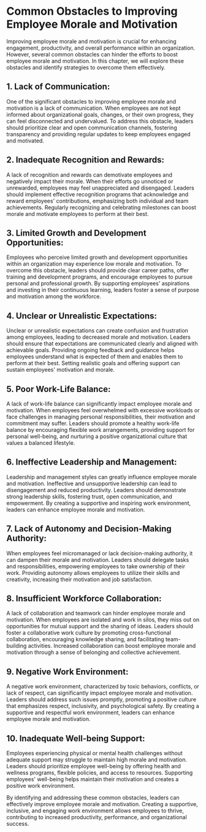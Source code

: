 # Common Obstacles to Improving Employee Morale and Motivation

Improving employee morale and motivation is crucial for enhancing engagement, productivity, and overall performance within an organization. However, several common obstacles can hinder the efforts to boost employee morale and motivation. In this chapter, we will explore these obstacles and identify strategies to overcome them effectively.

## 1\. **Lack of Communication**:

One of the significant obstacles to improving employee morale and motivation is a lack of communication. When employees are not kept informed about organizational goals, changes, or their own progress, they can feel disconnected and undervalued. To address this obstacle, leaders should prioritize clear and open communication channels, fostering transparency and providing regular updates to keep employees engaged and motivated.

## 2\. **Inadequate Recognition and Rewards**:

A lack of recognition and rewards can demotivate employees and negatively impact their morale. When their efforts go unnoticed or unrewarded, employees may feel unappreciated and disengaged. Leaders should implement effective recognition programs that acknowledge and reward employees' contributions, emphasizing both individual and team achievements. Regularly recognizing and celebrating milestones can boost morale and motivate employees to perform at their best.

## 3\. **Limited Growth and Development Opportunities**:

Employees who perceive limited growth and development opportunities within an organization may experience low morale and motivation. To overcome this obstacle, leaders should provide clear career paths, offer training and development programs, and encourage employees to pursue personal and professional growth. By supporting employees' aspirations and investing in their continuous learning, leaders foster a sense of purpose and motivation among the workforce.

## 4\. **Unclear or Unrealistic Expectations**:

Unclear or unrealistic expectations can create confusion and frustration among employees, leading to decreased morale and motivation. Leaders should ensure that expectations are communicated clearly and aligned with achievable goals. Providing ongoing feedback and guidance helps employees understand what is expected of them and enables them to perform at their best. Setting realistic goals and offering support can sustain employees' motivation and morale.

## 5\. **Poor Work-Life Balance**:

A lack of work-life balance can significantly impact employee morale and motivation. When employees feel overwhelmed with excessive workloads or face challenges in managing personal responsibilities, their motivation and commitment may suffer. Leaders should promote a healthy work-life balance by encouraging flexible work arrangements, providing support for personal well-being, and nurturing a positive organizational culture that values a balanced lifestyle.

## 6\. **Ineffective Leadership and Management**:

Leadership and management styles can greatly influence employee morale and motivation. Ineffective and unsupportive leadership can lead to disengagement and reduced productivity. Leaders should demonstrate strong leadership skills, fostering trust, open communication, and empowerment. By creating a supportive and inspiring work environment, leaders can enhance employee morale and motivation.

## 7\. **Lack of Autonomy and Decision-Making Authority**:

When employees feel micromanaged or lack decision-making authority, it can dampen their morale and motivation. Leaders should delegate tasks and responsibilities, empowering employees to take ownership of their work. Providing autonomy allows employees to utilize their skills and creativity, increasing their motivation and job satisfaction.

## 8\. **Insufficient Workforce Collaboration**:

A lack of collaboration and teamwork can hinder employee morale and motivation. When employees are isolated and work in silos, they miss out on opportunities for mutual support and the sharing of ideas. Leaders should foster a collaborative work culture by promoting cross-functional collaboration, encouraging knowledge sharing, and facilitating team-building activities. Increased collaboration can boost employee morale and motivation through a sense of belonging and collective achievement.

## 9\. **Negative Work Environment**:

A negative work environment, characterized by toxic behaviors, conflicts, or lack of respect, can significantly impact employee morale and motivation. Leaders should address such issues promptly, promoting a positive culture that emphasizes respect, inclusivity, and psychological safety. By creating a supportive and respectful work environment, leaders can enhance employee morale and motivation.

## 10\. **Inadequate Well-being Support**:

Employees experiencing physical or mental health challenges without adequate support may struggle to maintain high morale and motivation. Leaders should prioritize employee well-being by offering health and wellness programs, flexible policies, and access to resources. Supporting employees' well-being helps maintain their motivation and creates a positive work environment.

By identifying and addressing these common obstacles, leaders can effectively improve employee morale and motivation. Creating a supportive, inclusive, and engaging work environment allows employees to thrive, contributing to increased productivity, performance, and organizational success.
